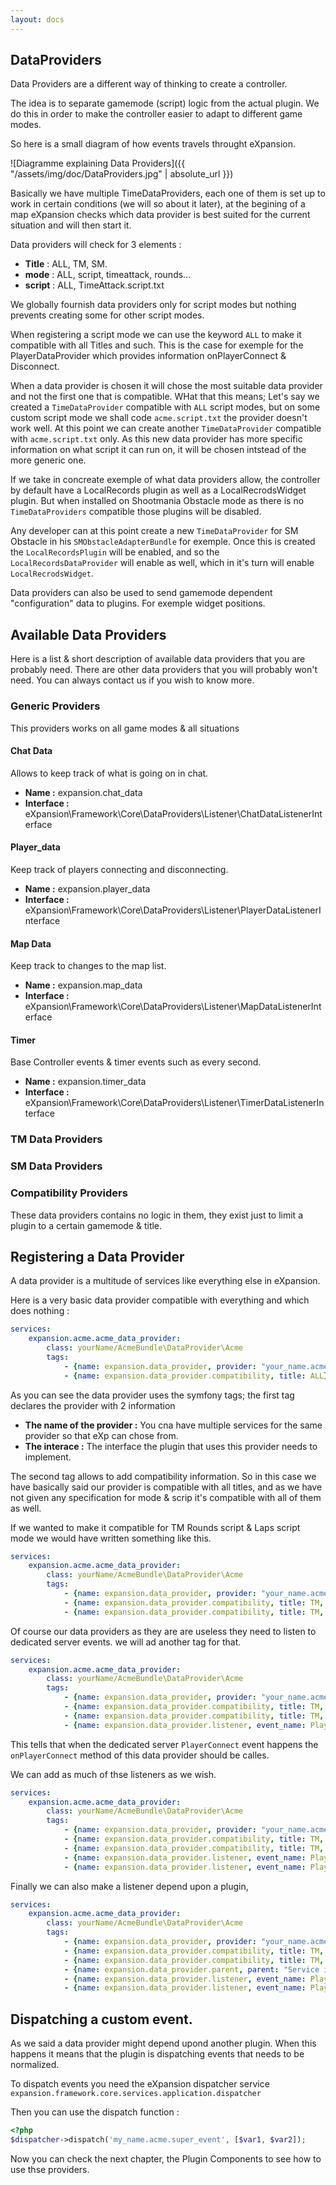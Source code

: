 ```yaml
---
layout: docs
---
```


## DataProviders

Data Providers are a different way of thinking to create a controller. 

The idea is to separate gamemode (script) logic from the actual plugin. 
We do this in order to make the controller easier to adapt to different game modes. 

So here is a small diagram of how events travels throught eXpansion. 

![Diagramme explaining Data Providers]({{ "/assets/img/doc/DataProviders.jpg" | absolute_url }})

Basically we have multiple TimeDataProviders, each one of them is set up to work in certain conditions
(we will so about it later), at the begining of a map eXpansion checks which data provider is best suited for 
the current situation and will then start it. 

Data providers will check for 3 elements : 
* **Title** : ALL, TM, SM. 
* **mode** : ALL, script, timeattack, rounds...
* **script** : ALL, TimeAttack.script.txt

We globally fournish data providers only for script modes but nothing prevents creating some for other script modes.

When registering a script mode we can use the keyword `ALL` to make it compatible with all Titles and such. 
This is the case for exemple for the PlayerDataProvider which provides information onPlayerConnect & Disconnect. 

When a data provider is chosen it will chose the most suitable data provider and not the first one that is compatible.
WHat that this means; Let's say we created a `TimeDataProvider` compatible with `ALL` script modes, but on some custom script mode
we shall code `acme.script.txt` the provider doesn't work well. At this point we can create another `TimeDataProvider` 
compatible with `acme.script.txt` only. As this new data provider has more specific information on what script it can run on, 
it will be chosen intstead of the more generic one. 

If we take in concreate exemple of what data providers allow, the controller by default have a LocalRecords plugin as well
as a LocalRecrodsWidget plugin. But when installed on Shootmania Obstacle mode as there is no `TimeDataProviders` compatible
those plugins will be disabled. 

Any developer can at this point create a new `TimeDataProvider` for SM Obstacle in his `SMObstacleAdapterBundle` for exemple. 
Once this is created the `LocalRecordsPlugin`  will be enabled, and so the `LocalRecordsDataProvider` will enable as well, 
which in it's turn will enable `LocalRecrodsWidget`. 

Data providers can also be used to send gamemode dependent "configuration" data to plugins. For exemple widget positions. 

## Available Data Providers

Here is a list & short description of available data providers that you are probably need. There are other data providers 
that you will probably won't need. You can always contact us if you wish to know more.

### Generic Providers

This providers works on all game modes & all situations

#### Chat Data

Allows to keep track of what is going on in chat.

* **Name :** expansion.chat_data
* **Interface :** eXpansion\Framework\Core\DataProviders\Listener\ChatDataListenerInterface
 
#### Player_data
 
Keep track of players connecting and disconnecting.
 
* **Name :** expansion.player_data
* **Interface :** eXpansion\Framework\Core\DataProviders\Listener\PlayerDataListenerInterface
 
#### Map Data

Keep track to changes to the map list.
 
* **Name :** expansion.map_data
* **Interface :** eXpansion\Framework\Core\DataProviders\Listener\MapDataListenerInterface 

#### Timer
 
Base Controller events & timer events such as every second.
 
* **Name :** expansion.timer_data
* **Interface :** eXpansion\Framework\Core\DataProviders\Listener\TimerDataListenerInterface
 
### TM Data Providers

### SM Data Providers

### Compatibility Providers

These data providers contains no logic in them, they exist just to limit a plugin to a certain gamemode & title.

## Registering a Data Provider

A data provider is a multitude of services like everything else in eXpansion. 
 
Here is a very basic data provider compatible with everything and which does nothing : 

```yaml
services:
    expansion.acme.acme_data_provider:
        class: yourName/AcmeBundle\DataProvider\Acme
        tags:
            - {name: expansion.data_provider, provider: "your_name.acme", interface: "ourName/AcmeBundle\DataProvider\Listener\Acme"}
            - {name: expansion.data_provider.compatibility, title: ALL}
```

As you can see the data provider uses the symfony tags; the first tag declares the provider with 2 information
* **The name of the provider :** You cna have multiple services for the same provider so that eXp can chose from.
* **The interace :** The interface the plugin that uses this provider needs to implement. 

The second tag allows to add compatibility information. So in this case we have basically said our provider is compatible with all titles, 
and as we have not given any specification for mode & scrip it's compatible with all of them as well. 

If we wanted to make it compatible for TM Rounds script & Laps script mode we would have written something like this.

```yaml
services:
    expansion.acme.acme_data_provider:
        class: yourName/AcmeBundle\DataProvider\Acme
        tags:
            - {name: expansion.data_provider, provider: "your_name.acme", interface: "ourName/AcmeBundle\DataProvider\Listener\Acme"}
            - {name: expansion.data_provider.compatibility, title: TM, mode:0, script:Rounds.script.txt}
            - {name: expansion.data_provider.compatibility, title: TM, mode:0, script:Laps.script.txt}
```

Of course our data providers as they are are useless they need to listen to dedicated server events. we will ad another tag for that.

```yaml
services:
    expansion.acme.acme_data_provider:
        class: yourName/AcmeBundle\DataProvider\Acme
        tags:
            - {name: expansion.data_provider, provider: "your_name.acme", interface: "ourName/AcmeBundle\DataProvider\Listener\Acme"}
            - {name: expansion.data_provider.compatibility, title: TM, mode:0, script:Rounds.script.txt}
            - {name: expansion.data_provider.compatibility, title: TM, mode:0, script:Laps.script.txt}
            - {name: expansion.data_provider.listener, event_name: PlayerConnect, method: onPlayerConnect}
```

This tells that when the dedicated server `PlayerConnect` event happens the `onPlayerConnect` method of this data provider should be calles. 

We can add as much of thse listeners as we wish. 

```yaml
services:
    expansion.acme.acme_data_provider:
        class: yourName/AcmeBundle\DataProvider\Acme
        tags:
            - {name: expansion.data_provider, provider: "your_name.acme", interface: "ourName/AcmeBundle\DataProvider\Listener\Acme"}
            - {name: expansion.data_provider.compatibility, title: TM, mode:0, script:Rounds.script.txt}
            - {name: expansion.data_provider.compatibility, title: TM, mode:0, script:Laps.script.txt}
            - {name: expansion.data_provider.listener, event_name: PlayerConnect, method: onPlayerConnect}
            - {name: expansion.data_provider.listener, event_name: PlayerDisconnect, method: onPlayerDisconnect}
```

Finally we can also make a listener depend upon a plugin, 

```yaml
services:
    expansion.acme.acme_data_provider:
        class: yourName/AcmeBundle\DataProvider\Acme
        tags:
            - {name: expansion.data_provider, provider: "your_name.acme", interface: "ourName/AcmeBundle\DataProvider\Listener\Acme"}
            - {name: expansion.data_provider.compatibility, title: TM, mode:0, script:Rounds.script.txt}
            - {name: expansion.data_provider.compatibility, title: TM, mode:0, script:Laps.script.txt}
            - {name: expansion.data_provider.parent, parent: "Service id of the plugin it requires to run"}
            - {name: expansion.data_provider.listener, event_name: PlayerConnect, method: onPlayerConnect}
            - {name: expansion.data_provider.listener, event_name: PlayerDisconnect, method: onPlayerDisconnect}
```

## Dispatching a custom event. 

As we said a data provider might depend upond another plugin. When this happens it means that the plugin is dispatching events that needs to be normalized.

To dispatch events you need the eXpansion dispatcher service `expansion.framework.core.services.application.dispatcher`

Then you can use the dispatch function : 

```php
<?php 
$dispatcher->dispatch('my_name.acme.super_event', [$var1, $var2]);
```

Now you can check the next chapter, the Plugin Components to see how to use thse providers.
